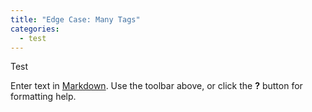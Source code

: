 ```yaml
---
title: "Edge Case: Many Tags"
categories:
  - test
---
```


Test

Enter text in [Markdown](http://daringfireball.net/projects/markdown/). Use the toolbar above, or click the **?** button for formatting help.
